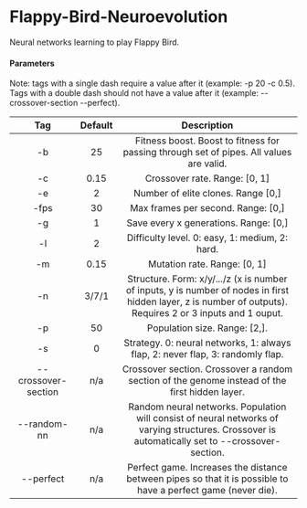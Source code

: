 Flappy-Bird-Neuroevolution
==========

Neural networks learning to play Flappy Bird.

#### Parameters
Note: tags with a single dash require a value after it (example: -p 20 -c 0.5). Tags with a double dash should not have a value after it (example: --crossover-section --perfect).

| Tag                 | Default | Description  |
| :-----------------: | :-----: | :----------: |
| -b                  | 25      | Fitness boost. Boost to fitness for passing through set of pipes. All values are valid. |
| -c                  | 0.15    | Crossover rate. Range: [0, 1] |
| -e                  | 2       | Number of elite clones. Range [0,] |
| -fps                | 30      | Max frames per second. Range: [0,] |
| -g                  | 1       | Save every x generations. Range: [0,] |
| -l                  | 2       | Difficulty level. 0: easy, 1: medium, 2: hard. |
| -m                  | 0.15    | Mutation rate. Range: [0, 1] |
| -n                  | 3/7/1   | Structure. Form: x/y/.../z (x is number of inputs, y is number of nodes in first hidden layer, z is number of outputs). Requires 2 or 3 inputs and 1 ouput. |
| -p                  | 50      | Population size. Range: [2,]. |
| -s                  | 0       | Strategy. 0: neural networks, 1: always flap, 2: never flap, 3: randomly flap. |
| --crossover-section | n/a     | Crossover section. Crossover a random section of the genome instead of the first hidden layer. |
| --random-nn         | n/a     | Random neural networks. Population will consist of neural networks of varying structures. Crossover is automatically set to --crossover-section. |
| --perfect           | n/a     | Perfect game. Increases the distance between pipes so that it is possible to have a perfect game (never die). |
